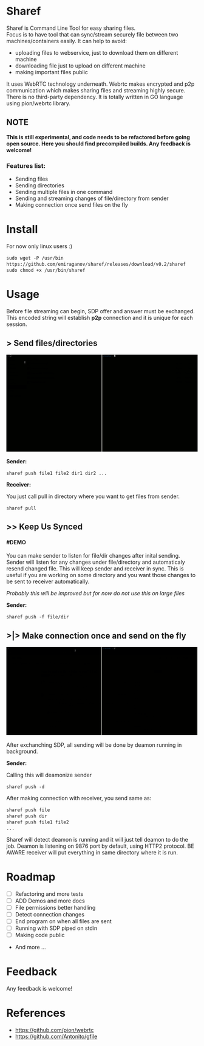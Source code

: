 # Sharef 

Sharef is Command Line Tool for easy sharing files.  
Focus is to have tool that can sync/stream securely file between two machines/containers easily. 
It can help to avoid:
- uploading files to webservice, just to download them on different machine 
- downloading file just to upload on different machine
- making important files public

It uses WebRTC technology underneath.
Webrtc makes encrypted and p2p communication which makes sharing files and streaming highly secure. There is no third-party dependency.
It is totally written in GO language using pion/webrtc library.


## NOTE
**This is still experimental, and code needs to be refactored before going open source.
Here you should find precompiled builds. Any feedback is welcome!**

### Features list:
- Sending files 
- Sending directories
- Sending multiple files in one command
- Sending and streaming changes of file/directory from sender
- Making connection once send files on the fly

# Install

For now only linux users :)

```
sudo wget -P /usr/bin https://github.com/emiraganov/sharef/releases/download/v0.2/sharef
sudo chmod +x /usr/bin/sharef
```

# Usage

Before file streaming can begin, SDP offer and answer must be exchanged. This encoded string
will establish **p2p** connection and it is unique for each session. 

## > Send files/directories
![SENDDEMO](docs/SharefSendDemo.gif)

**Sender:**

```
sharef push file1 file2 dir1 dir2 ...
```

**Receiver:**

You just call pull in directory where you want to get files from sender.
```
sharef pull
```



## >> Keep Us Synced
#### #DEMO

You can make sender to listen for file/dir changes after inital sending. Sender will listen for any changes under file/directory and automaticaly resend changed file. This will keep sender and receiver in sync.
This is useful if you are working on some directory and you want
those changes to be sent to receiver automatically.

*Probably this will be improved but for now do not use this on large files*

**Sender:**

```
sharef push -f file/dir
```




## >|> Make connection once and send on the fly

![SENDDEMO](docs/SharefDeamonDemo.gif)


After exchanching SDP, all sending will be done by deamon running in background.

**Sender:**

Calling this will deamonize sender
```
sharef push -d
```

After making connection with receiver, you send same as:
```
sharef push file
sharef push dir
sharef push file1 file2
...
```

Sharef will detect deamon is running and it will just tell deamon to do the job. 
Deamon is listening on 9876 port by default, using HTTP2 protocol.
BE AWARE receiver will put everything in same directory where it is run.



# Roadmap

- [ ] Refactoring and more tests
- [ ] ADD Demos and more docs
- [ ] File permissions better handling
- [ ] Detect connection changes
- [ ] End program on when all files are sent
- [ ] Running with SDP piped on stdin
- [ ] Making code public
- And more ...

# Feedback 

Any feedback is welcome!

# References

- https://github.com/pion/webrtc
- https://github.com/Antonito/gfile